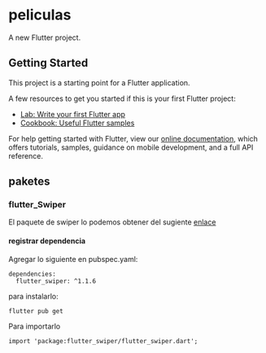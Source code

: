 # peliculas

A new Flutter project.

## Getting Started

This project is a starting point for a Flutter application.

A few resources to get you started if this is your first Flutter project:

- [Lab: Write your first Flutter app](https://flutter.dev/docs/get-started/codelab)
- [Cookbook: Useful Flutter samples](https://flutter.dev/docs/cookbook)

For help getting started with Flutter, view our
[online documentation](https://flutter.dev/docs), which offers tutorials,
samples, guidance on mobile development, and a full API reference.


## paketes

### flutter_Swiper

El paquete de swiper lo podemos obtener del sugiente [enlace](https://pub.dev/packages/flutter_swiper)

#### registrar dependencia
Agregar lo siguiente en pubspec.yaml:
```
dependencies:
  flutter_swiper: ^1.1.6
```

para instalarlo:
```
flutter pub get
```

Para importarlo
```
import 'package:flutter_swiper/flutter_swiper.dart';
```